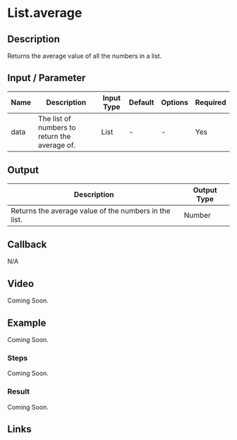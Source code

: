 # List.average

## Description

Returns the average value of all the numbers in a list.

## Input / Parameter

| Name | Description | Input Type | Default | Options | Required |
| ------ | ------ | ------ | ------ | ------ | ------ |
| data | The list of numbers to return the average of. | List | - | - | Yes |

## Output

| Description | Output Type |
| ------ | ------ |
| Returns the average value of the numbers in the list. | Number |

## Callback

N/A

## Video

Coming Soon.

## Example

Coming Soon.

### Steps

Coming Soon.

### Result

Coming Soon.

## Links